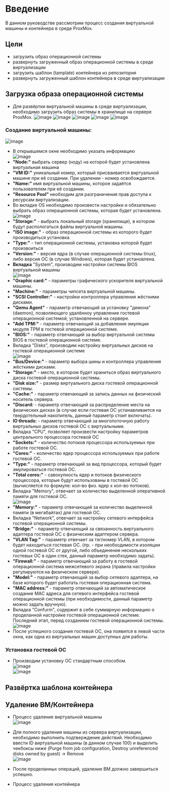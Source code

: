 # Введение
В данном руководстве рассмотрим процесс создания виртуальной машины и контейнера в среде ProxMox.

## Цели
- загрузить образ операционной системы
- развернуть загруженный образ операционной системы в среде виртуализации
- загрузить шаблон (tamplate) контейнера из репозитория
- развернуть загруженный шаблон контейнера в среде виртуализации

## Загрузка образа операционной системы
- Для развёртки виртуальной машины в среде виртуализации, необходимо загрузить образ системы в хранилище на сервере ProxMox.
![image](https://github.com/NyashMan/Proxmox/assets/1348639/c434f384-2254-4822-91a9-ee3c7e25f75d)
![image](https://github.com/NyashMan/Proxmox/assets/1348639/17166b82-ca8a-458b-aed3-ee5b4ff9e28f)
![image](https://github.com/NyashMan/Proxmox/assets/1348639/d789d017-b2bc-49b7-96c0-c0ab5d3742f9)
![image](https://github.com/NyashMan/Proxmox/assets/1348639/f80cec1a-1cf5-4582-a47d-8b54a06daa2d)
![image](https://github.com/NyashMan/Proxmox/assets/1348639/80a9dbbf-f40a-40dd-8755-f7d12a752b7a)

### Создание виртуальной машины:  
![image](https://github.com/NyashMan/Proxmox/assets/1348639/2be17a51-4b1a-40a6-af56-28a17b07c4d4)  
- В открывшемся окне необходимо указать информацию  
![image](https://github.com/NyashMan/Proxmox/assets/1348639/84bfd5c1-802a-4187-b925-e158e7d9ba51)  
- **"Node:"** выбрать сервер (ноду) на которой будет установлена виртуальная машина  
- **"VM ID:"** уникальный номер, который присваивается виртуальной машине при её создании. При удалении - номер освобождается.  
- **"Name:"** имя виртуальной машины, которое задаётся пользователем при её создании.  
- **"Resource Pool"** необходим для разграничения прав доступа к ресурсам виртуализации.  
- Во вкладке OS необходимо произвести настройки и обязательно выбрать образ операционной системы, которая будет установлена.  
![image](https://github.com/NyashMan/Proxmox/assets/1348639/e2c31a8a-551a-4985-9c52-db19799c9778)  
- **"Storage:"** - выбрать локальный storage (хранилище), в котором будут распологаться файлы виртуальной машины.  
- **"ISO image:"** - образ операционной системы из которого будет производиться установка.  
- **"Type:"** - тип операционной системы, установка которой будет произвоиться  
- **"Version:"** - версия ядра (в случае операционной системы linux), либо версия ОС (в случае Windows), которая будет установлена.  
- **Вкладка** "System", производим настройки системы BIOS виртуальной машины  
![image](https://github.com/NyashMan/Proxmox/assets/1348639/253df553-3c2d-4af3-82fb-1f7769eb9d60)  
- **"Graphic card:"** - параметры графического ускорителя виртуальной машины.  
- **"Machine:"** - параметры чипсета виртуальной машины.  
- **"SCSI Controller:"** - настройки контроллера управления жёсткими дисками.  
- **"Qemu Agent"** - параметр отвечающий за установку "демона" (daemon), позволяющего удалённоу управление гостевой операционной системой, установленной на сервере.  
- **"Add TPM:"** - параметр отвечающий за добавления эмуляции модуля TPM в гостевой операционной системе.  
- **"BIOS:"** - параметр отвечающий за выбор виртуальной системы BIOS в гостевой операционной системе.  
- Вкладка "Disks", производим настройку виртуальных дисков на гостевой операционной системе  
![image](https://github.com/NyashMan/Proxmox/assets/1348639/5abd71ba-5600-4149-8928-296494049f00)  
- **"Bus/Device:"** - параметр выбора шины и контроллера управления жёсткими дисками.  
- **"Storage:"** - место, в котором будет храниться образ виртуального диска гостевой операционной системы.  
- **"Disk size:"** - размер виртуального диска гостевой операционной системы.  
- **"Cache:"** - параметр отвечающий за запись данных на физический носитель сервера.  
- **"Discard:** - параметр отвечающий за распределение места на физических дисках (в случае если гостевая ОС устанавливается на твердотельный накопитель, данный параметр стоит включать).  
- **IO threads:** - параметр отвечающий за многопоточную работу виртуальных дисков гостевой ОС с виртуальными.  
- Вкладка "CPU", позволяет произвести настройку параметров центрального процессора гостевой ОС  
- **"Sockets:"** - количество потоков процессора используемых при работе гостевой ОС.  
- **"Cores:"** - количество ядер процессора используемых при работе гостевой ОС.  
- **"Type:"** - параметр отвечающий за вид процессора, который будет эмулироваться гостевой ОС.  
- **"Total cores:"** - савокупность ядер и потоков физического процессора, которые будут использованы в гостевой ОС (вычисляется по формуле: кол-во физ. ядер x кол-во потоков).  
- Вкладка "Memory", отвечает за количество выделенной оперативной памяти для гостевой ОС.  
![image](https://github.com/NyashMan/Proxmox/assets/1348639/7ab5c8d5-4b07-4cb5-80e2-23ef1a2c5739)  
- **"Memory:"** - параметр отвечающий за количество выделенной памяти (в мегабайтах) для гостевой ОС.  
- Вкладка "Network", отвечает за настройку сетевого интерфейса гостевой операционной системы.  
- **"Bridge:"** - параметр отвечающий за связанность виртуального адаптера гостевой ОС с физическим адаптером сервера.  
- **"VLAN Tag:"** - параметр отвечает за тэг/номер VLAN, в котором будет находиться гостевая ОС. (пр. - при необходимости изоляции одной гостевой ОС от другой, либо объединения нескольких гостевых ОС в один стек, данный параметр необходимо задать).  
- **"Firewall:"** - параметр отвечающий за работу в гостевой операционной система межсетевого экрана (правила настройки регулируются на физическом сервере).  
- **"Model:"** - параметр отвечающий за выбор сетевого адаптера, на базе которого будет работать гостевая операционная система.  
- **"MAC address:"** - параметр отвечающий за автоматическое создание MAC адреса для сетевого интерфейса гостевой операционной системы (при необходимости, данный параметр можно задать вручную).  
- Вкладка "Confurm", содержит в себе суммарную информацию о проделанной настройке гостевой операционной системе. Последний этап, перед созданием гостевой операционной системы.  
![image](https://github.com/NyashMan/Proxmox/assets/1348639/18b7a6cd-d737-4019-adab-c1375bddddbf)  
- После успешного создания гостевой ОС, она появится в левой части окна, как одна из виртуальных машин доступных для работы.  
### Установка гостевой ОС  
- Производим установку ОС стандартным способом.  
![image](https://github.com/NyashMan/Proxmox/assets/1348639/07d0b3c0-7ba0-4807-ba05-606e251a74c8)  
![image](https://github.com/NyashMan/Proxmox/assets/1348639/f32e4664-69e0-4f2e-b68b-f186fed5b3c5)  

## Развёртка шаблона контейнера  


## Удаление ВМ/Контейнера  

- Процесс удаление виртуальной машины  
![image](https://github.com/NyashMan/Proxmox/assets/1348639/8244e133-da1e-491f-a3d3-ba5068b0f6ce)
- Для полного удаления машины из сервера виртуализации, необходимо выполнить подтверждение действий.
Необходимо ввести ID виртуальной машины (в данном случае 100) и выделить чекбоксы ниже (Purge from job configuration, Destroy unreferenced disks owned by guest) -> Remove  
![image](https://github.com/NyashMan/Proxmox/assets/1348639/da87da51-2fc5-49d8-9d87-e70eb3532bf7)
- После проделанных операций, удаление ВМ должно завершиться успешно.

- Процесс удаления контейнера

